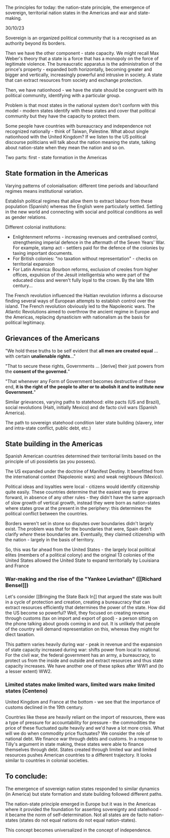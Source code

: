 
The principles for today: the nation-state principle, the emergence of sovereign, territorial nation states in the Americas and war and state-making.

30/10/23

Sovereign is an organized political community that is a recognised as an authority beyond its borders.

Then we have the other component - state capacity. We might recall Max Weber's theory that a state is a force that has a monopoly on the force of legitimate violence. The bureaucratic apparatus is the administration of the prince's property - expanded both horizontally, becoming greater and bigger and vertically, increasingly powerful and intrusive in society. A state that can extract resources from society and exchange protection.

Then, we have nationhood - we have the state should be congruent with its political community, identifying with a particular group.

Problem is that most states in the national system don't conform with this model - modern states identify with these states and cover that political community but they have the capacity to protect them.

Some people have countries with bureaucracy and independence not recognized nationally - think of Taiwan, Palestine. What about single nationhood with the United Kingdom? If we listen to the US political discourse politicians will talk about the nation meaning the state, talking about nation-state when they mean the nation and so on.

Two parts: first - state formation in the Americas

## State formation in the Americas

Varying patterns of colonialisation: different time periods and labour/land regimes means institutional variation.

Establish political regimes that allow them to extract labour from these population (Spanish) whereas the English were particularly settled. Settling in the new world and connecting with social and political conditions as well as gender relations.

Different colonial institutions:
- Enlightenment reforms - increasing revenues and centralised control, strengthening imperial defence in the aftermath of the Seven Years' War. For example, stamp act - settlers paid for the defence of the colonies by taxing important documents.
- For British colonies: "no taxation without representation" - checks on territorial expansion
- For Latin America: Bourbon reforms, exclusion of creoles from higher offices, expulsion of the Jesuit intelligentsia who were part of the educated class and weren't fully loyal to the crown. By the late 18th century...

The French revolution influenced the Haitian revolution informs a discourse finding several ways of European attempts to establish control over the island. The French revolution obviously led to the Napoleonic wars.
The Atlantic Revolutions aimed to overthrow the ancient regime in Europe and the Americas, replacing dynasticism with nationalism as the basis for political legitimacy.

## Grievances of the Americans

"We hold these truths to be self evident that **all men are created equal** ... with certain **unalienable rights**..."

"That to secure these rights, Governments ... [derive] their just powers from the **consent of the governed.**"

"That whenever any Form of Government becomes destructive of these end, **it is the right of the people to alter or to abolish it and to institute new Government.**"

Similar grievances, varying paths to statehood: elite pacts (US and Brazil), social revolutions (Haiti, initially Mexico) and de facto civil wars (Spanish America).

The path to sovereign statehood condition later state building (slavery, inter and intra-state conflict, public debt, etc.)

## State building in the Americas

Spanish American countries determined their territorial limits based on the principle of uti possidetis (as you possess).

The US expanded under the doctrine of Manifest Destiny. It benefitted from the international context (Napoleonic wars) and weak neighbours (Mexico).

Political ideas and loyalties were local - citizens would identify citizenship quite easily. These countries determine that the easiest way to grow forward, in absence of any other rules - they didn't have the same approach of slow growth of vertical growth, instead they were born as nation-states where states grow at the present in the periphery: this determines the political conflict between the countries.

Borders weren't set in stone so disputes over boundaries didn't largely exist. The problem was that for the boundaries that were, Spain didn't clarify *where* these boundaries are. Eventually, they claimed citizenship with the nation - largely in the basis of territory.

So, this was far ahead from the United States - the largely local political elites (members of a political colony) and the original 13 colonies of the United States allowed the United State to expand territorially by Louisiana and France

### War-making and the rise of the "Yankee Leviathan" ([[Richard Bensel]])

Let's consider [[Bringing the State Back In]] that argued the state was built in a cycle of protection and creation, creating a bureaucracy that can extract resources efficiently that determines the power of the state. How did the US become so powerful? Well, they focused on creating revenue through customs (tax on import and export of good) - a person sitting on the phone talking about goods coming in and out. It is unlikely that people of the country will demand representation on this, whereas they might for diect taxation.

This pattern varies heavily during war - peak in revenue and the expansion of state capacity increased during war: shifts power from local to national. For the civil war, the federal government has an army, a bureaucracy, to protect us from the inside and outside and extract resources and thus state capacity increases. We have another one of these spikes after WW1 and (to a lesser extent) WW2.

### Limited states make limited wars, limited wars make limited states (Centeno)

United Kingdom and France at the bottom - we see that the importance of customs declined in the 19th century.

Countries like these are heavily reliant on the import of resources, there was a type of pressure for accountability for pressure - the commodities the price of these fluctuated quite heavily and we'd have a lot more crisis. What will we do when commodity price fluctuates? We consider the role of national debt. We finance war through debts and customs. In a response to Tilly's argument in state making, these states were able to finance themselves through debt. States created through limited war and limited resources pushes American countries to a different trajectory. It looks similar to countries in colonial societies.

## To conclude:

The emergence of sovereign nation states responded to similar dynamics (in America) but state formation and state building followed different paths.

The nation-state principle emerged in Europe but it was in the Americas where it provided the foundation for asserting sovereignty and statehood - it became the norm of self-determination.
Not all states are de facto nation-states (states do not equal nations do not equal nation-states).

This concept becomes universalized in the concept of independence.